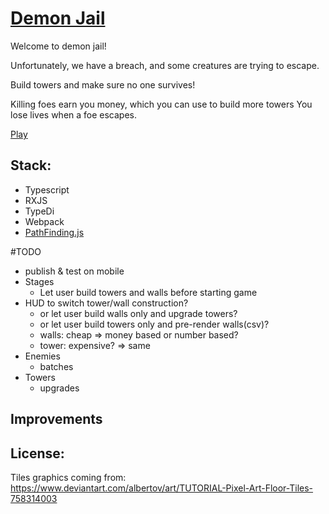 # [Demon Jail](https://domi7777.github.io/mini-games/tower/dist/)
Welcome to demon jail!

Unfortunately, we have a breach, and some creatures are trying to escape.

Build towers and make sure no one survives!

Killing foes earn you money, which you can use to build more towers
You lose lives when a foe escapes.

[Play](https://domi7777.github.io/mini-games/tower/dist/)

## Stack:
- Typescript
- RXJS
- TypeDi
- Webpack
- [PathFinding.js](https://github.com/qiao/PathFinding.js)

#TODO
- publish & test on mobile
- Stages
  - Let user build towers and walls before starting game
- HUD to switch tower/wall construction?
  - or let user build walls only and upgrade towers?
  - or let user build towers only and pre-render walls(csv)?
  - walls: cheap => money based or number based?
  - tower: expensive? => same
- Enemies
    - batches
- Towers
    - upgrades
## Improvements

## License:
Tiles graphics coming from:
https://www.deviantart.com/albertov/art/TUTORIAL-Pixel-Art-Floor-Tiles-758314003
